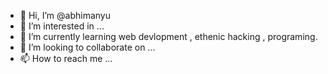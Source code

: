- 👋 Hi, I’m @abhimanyu 
- 👀 I’m interested in ...
- 🌱 I’m currently learning web devlopment , ethenic hacking , programing.
- 💞️ I’m looking to collaborate on ...
- 📫 How to reach me ...

<!---
Abhimanyu890/Abhimanyu890 is a ✨ special ✨ repository because its `README.md` (this file) appears on your GitHub profile.
You can click the Preview link to take a look at your changes.
--->
